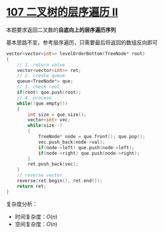 
# [107 二叉树的层序遍历 II](https://leetcode.cn/problems/binary-tree-level-order-traversal-ii/description/)

本题要求返回二叉数的**自底向上的层序遍历序列**

基本思路不变，参考层序遍历，只需要最后将返回的数组反向即可

```cpp
vector<vector<int>> levelOrderBottom(TreeNode* root)
{
    // 1. return value
    vector<vector<int>> ret;
    // 2. create queue
    queue<TreeNode*> que;
    // 3. check root
    if(root) que.push(root);
    // 4. process
    while(!que.empty())
    {
        int size = que.size();
        vector<int> vec;
        while(size--)
        {
            TreeNode* node = que.front(); que.pop();
            vec.push_back(node->val);
            if(node->left) que.push(node->left);
            if(node->right) que.push(node->right);
        }
        ret.push_back(vec);
    }
    // reverse vector
    reverse(ret.begin(), ret.end());
    return ret;
}
```

复杂度分析：
- 时间复杂度：$O(n)$
- 空间复杂度：$O(n)$



